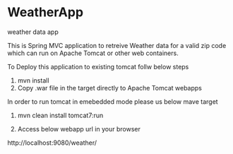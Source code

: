 # WeatherApp
weather data app

This is Spring MVC application to retreive Weather data for a valid zip code which can run on Apache Tomcat or other web containers.

To Deploy this application to existing tomcat follw below steps  
1. mvn install  
2. Copy .war file in the target directly to Apache Tomcat webapps



In order to run tomcat in emebedded mode please us below mave target

1. mvn clean install tomcat7:run

2. Access below webapp url in your browser

http://localhost:9080/weather/
